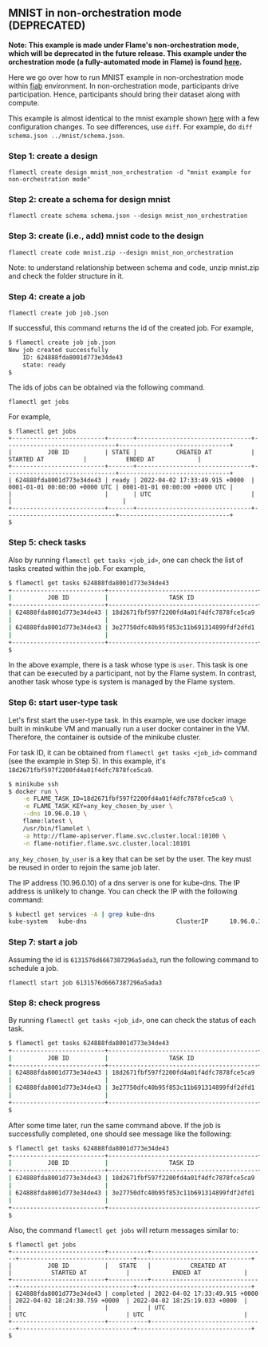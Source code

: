 ## MNIST in non-orchestration mode (DEPRECATED)


**Note: This example is made under Flame's non-orchestration mode, which will be deprecated in the future release.
This example under the orchestration mode (a fully-automated mode in Flame) is found [here](../mnist).**

Here we go over how to run MNIST example in non-orchestration mode within [fiab](../../docs/03-fiab.md) environment.
In non-orchestration mode, participants drive participation. Hence, participants should bring their dataset along with compute.

This example is almost identical to the mnist example shown [here](../mnist/README.md) with a few configuration changes.
To see differences, use `diff`. For example, do `diff schema.json ../mnist/schema.json`.

### Step 1: create a design
```
flamectl create design mnist_non_orchestration -d "mnist example for non-orchestration mode"
```

### Step 2: create a schema for design mnist
```
flamectl create schema schema.json --design mnist_non_orchestration
```

### Step 3: create (i.e., add) mnist code to the design

```
flamectl create code mnist.zip --design mnist_non_orchestration
```
Note: to understand relationship between schema and code, unzip mnist.zip and check the folder structure in it.

### Step 4: create a job
```
flamectl create job job.json
```
If successful, this command returns the id of the created job.
For example,
```bash
$ flamectl create job job.json
New job created successfully
	ID: 624888fda8001d773e34de43
	state: ready
$
```

The ids of jobs can be obtained via the following command.
```
flamectl get jobs
```
For example,
```
$ flamectl get jobs
+--------------------------+-------+--------------------------------+-------------------------------+-------------------------------+
|          JOB ID          | STATE |           CREATED AT           |          STARTED AT           |           ENDED AT            |
+--------------------------+-------+--------------------------------+-------------------------------+-------------------------------+
| 624888fda8001d773e34de43 | ready | 2022-04-02 17:33:49.915 +0000  | 0001-01-01 00:00:00 +0000 UTC | 0001-01-01 00:00:00 +0000 UTC |
|                          |       | UTC                            |                               |                               |
+--------------------------+-------+--------------------------------+-------------------------------+-------------------------------+
$
```

### Step 5: check tasks

Also by running `flamectl get tasks <job_id>`, one can check the list of tasks created within the job.
For example,
```bash
$ flamectl get tasks 624888fda8001d773e34de43
+--------------------------+------------------------------------------+--------+-------+--------------------------------+
|          JOB ID          |                 TASK ID                  |  TYPE  | STATE |           TIMESTAMP            |
+--------------------------+------------------------------------------+--------+-------+--------------------------------+
| 624888fda8001d773e34de43 | 18d2671fbf597f2200fd4a01f4dfc7878fce5ca9 | user   | ready | 2022-04-02 17:33:49.927 +0000  |
|                          |                                          |        |       | UTC                            |
| 624888fda8001d773e34de43 | 3e27750dfc40b95f853c11b691314899fdf2dfd1 | system | ready | 2022-04-02 17:33:49.932 +0000  |
|                          |                                          |        |       | UTC                            |
+--------------------------+------------------------------------------+--------+-------+--------------------------------+
$
```

In the above example, there is a task whose type is `user`. This task is one that can be executed by a participant, not by the Flame system.
In contrast, another task whose type is system is managed by the Flame system.

### Step 6: start user-type task

Let's first start the user-type task. In this example, we use docker image built in minikube VM and manually run a user docker container in the VM.
Therefore, the container is outside of the minikube cluster.

For task ID, it can be obtained from `flamectl get tasks <job_id>` command (see the example in Step 5).
In this example, it's `18d2671fbf597f2200fd4a01f4dfc7878fce5ca9`.

```bash
$ minikube ssh
$ docker run \
    -e FLAME_TASK_ID=18d2671fbf597f2200fd4a01f4dfc7878fce5ca9 \
    -e FLAME_TASK_KEY=any_key_chosen_by_user \
    --dns 10.96.0.10 \
    flame:latest \
    /usr/bin/flamelet \
    -a http://flame-apiserver.flame.svc.cluster.local:10100 \
    -n flame-notifier.flame.svc.cluster.local:10101
```
`any_key_chosen_by_user` is a key that can be set by the user. The key must be reused in order to rejoin the same job later.

The IP address (10.96.0.10) of a dns server is one for kube-dns. The IP address is unlikely to change.
You can check the IP with the following command:
```bash
$ kubectl get services -A | grep kube-dns
kube-system   kube-dns                         ClusterIP      10.96.0.10       <none>           53/UDP,53/TCP,9153/TCP   10d
```

### Step 7: start a job

Assuming the id is `6131576d6667387296a5ada3`, run the following command to schedule a job.
```
flamectl start job 6131576d6667387296a5ada3
```

### Step 8: check progress

By running `flamectl get tasks <job_id>`, one can check the status of each task.

```bash
$ flamectl get tasks 624888fda8001d773e34de43
+--------------------------+------------------------------------------+--------+---------+--------------------------------+
|          JOB ID          |                 TASK ID                  |  TYPE  |  STATE  |           TIMESTAMP            |
+--------------------------+------------------------------------------+--------+---------+--------------------------------+
| 624888fda8001d773e34de43 | 18d2671fbf597f2200fd4a01f4dfc7878fce5ca9 | user   | running | 2022-04-02 18:24:45.704 +0000  |
|                          |                                          |        |         | UTC                            |
| 624888fda8001d773e34de43 | 3e27750dfc40b95f853c11b691314899fdf2dfd1 | system | running | 2022-04-02 18:24:32.114 +0000  |
|                          |                                          |        |         | UTC                            |
+--------------------------+------------------------------------------+--------+---------+--------------------------------+
$
```

After some time later, run the same command above. If the job is successfully completed, one should see message like the following:
```bash
$ flamectl get tasks 624888fda8001d773e34de43
+--------------------------+------------------------------------------+--------+-----------+--------------------------------+
|          JOB ID          |                 TASK ID                  |  TYPE  |   STATE   |           TIMESTAMP            |
+--------------------------+------------------------------------------+--------+-----------+--------------------------------+
| 624888fda8001d773e34de43 | 18d2671fbf597f2200fd4a01f4dfc7878fce5ca9 | user   | completed | 2022-04-02 18:25:14.237 +0000  |
|                          |                                          |        |           | UTC                            |
| 624888fda8001d773e34de43 | 3e27750dfc40b95f853c11b691314899fdf2dfd1 | system | completed | 2022-04-02 18:25:19.023 +0000  |
|                          |                                          |        |           | UTC                            |
+--------------------------+------------------------------------------+--------+-----------+--------------------------------+
$
```

Also, the command `flamectl get jobs` will return messages similar to:
```
$ flamectl get jobs
+--------------------------+-----------+--------------------------------+--------------------------------+--------------------------------+
|          JOB ID          |   STATE   |           CREATED AT           |           STARTED AT           |            ENDED AT            |
+--------------------------+-----------+--------------------------------+--------------------------------+--------------------------------+
| 624888fda8001d773e34de43 | completed | 2022-04-02 17:33:49.915 +0000  | 2022-04-02 18:24:30.759 +0000  | 2022-04-02 18:25:19.033 +0000  |
|                          |           | UTC                            | UTC                            | UTC                            |
+--------------------------+-----------+--------------------------------+--------------------------------+--------------------------------+
$
```
